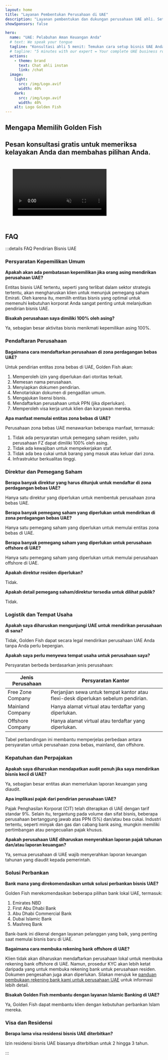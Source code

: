 ```yaml
---
layout: home
title: "Layanan Pembentukan Perusahaan di UAE"
description: "Layanan pembentukan dan dukungan perusahaan UAE ahli. Setup perusahaan, perbankan, pajak, solusi hukum dan visa. Bayar hanya setelah persetujuan."
showSponsors: false

hero:
  name: "UAE: Pelabuhan Aman Keuangan Anda"
  # text: We speak your tongue
  tagline: "Konsultasi ahli 5 menit: Temukan cara setup bisnis UAE Anda <span class='hl'>tanpa risiko</span>"
  # tagline: "5 minutes with our expert = Your complete UAE business roadmap"
  actions:
    - theme: brand
      text: Chat ahli instan
      link: /chat
  image:
    light:
      src: /img/Logo.avif
      width: 40%
    dark:
      src: /img/Logo.avif
      width: 40%
    alt: Logo Golden Fish
---
```


<FeatureBlock :card="{
  title: 'Panduan Setup Perusahaan',
  details: 'Panduan lengkap untuk setup perusahaan di **Free Zone, offshore, Mainland, cabang**. \n\n* 100% Kepemilikan Asing tersedia di Free Zone dan Mainland\n* Tarif Pajak Rendah - hanya 9% pajak perusahaan\n* Tidak Ada Kontrol Mata Uang - repatriasi modal mudah\n\n[Pelajari lebih lanjut](/uae-business/offer/company-registration/)',
  link: '/uae-business/offer/company-registration/',
  src: {
    light: '/img/iStock-2051326997.avif',
    dark: '/img/iStock-1448478309.jpg',
    width: '100%'
  },
  inversion: false
}" />

<FeatureBlock :card="{
  title: 'Solusi Perbankan',
  details: 'Mudah membuka rekening bank bisnis atau pribadi dengan bank-bank terpercaya UAE. \n\n* Layanan PRO end-to-end untuk persetujuan pemerintah\n* Setup paket perbankan lengkap\n* **Tingkat keberhasilan 96%**\n\n[Pelajari lebih lanjut](/uae-business/offer/banking/)',
  link: '/uae-business/offer/banking/',
  src: {
    light: '/img/iStock-2153786564.avif',
    dark: '/img/iStock-2166793628.avif',
    width: '100%'
  },
  inversion: true
}" />

<FeatureBlock :card="{
  title: 'Golden Visa & Residensi',
  details: 'Dapatkan **Golden Visa** UAE untuk residensi jangka panjang dengan proses aplikasi yang mulus. \n\n* **Tidak perlu masuk UAE setiap 6 bulan**\n* Berlaku 10 tahun dengan opsi perpanjangan dengan mempertahankan kondisi yang memenuhi syarat\n* Tingkat keberhasilan 92%\n\n[Pelajari lebih lanjut](/uae-business/offer/golden-visa/)',
  link: '/uae-business/offer/golden-visa/',
  src: {
    light: '/img/iStock-1312241253.avif',
    dark: '/img/ILONMASKID.webp',
    width: '100%'
  },
  inversion: false
}" />

<FeatureCards :features="[
  {
    title: 'Layanan Kepatuhan',
    details: 'Para ahli kami memandu Anda melalui persyaratan regulasi UAE yang kompleks, termasuk laporan ESR dan pengajuan UBO.',
    items: [],
    linkText: 'Pelajari lebih lanjut',
    link: '/uae-business/company-registration/Protect-Your-Business',
    icon: {
      light: '/img/iStock-1299393716.avif',
      dark: '/img/iStock-2149731304.avif',
      alt: 'Layanan Kepatuhan'
    }
  },
  {
    title: 'Pajak Perusahaan & VAT',
    details: 'Saran ahli memastikan kepatuhan terhadap kewajiban Pajak Perusahaan dan VAT dengan Federal Tax Authority (FTA).',
    items: [],
    linkText: 'Pelajari lebih lanjut',
    link: '/uae-business/company-registration/accounting-legal',
    icon: {
      light: '/img/iStock-1018285934.avif',
      dark: '/img/iStock-584576538.avif',
      alt: 'Layanan Pajak'
    }
  },
  {
    title: 'Layanan Hukum',
    details: 'Tim hukum memberikan saran tentang hukum UAE mengenai M&A, restrukturisasi perusahaan, pembiayaan, dan penyelesaian sengketa.',
    items: [],
    linkText: 'Pelajari lebih lanjut',
    link: '/uae-business/company-registration/Protect-Your-Business',
    icon: {
      light: '/img/iStock-650045508.avif',
      dark: '/img/iStock-1498627598.avif',
      alt: 'Layanan Hukum'
    }
  },
  {
    title: 'Akuntansi & Payroll',
    details: 'Akuntan kami mengelola keuangan, menyediakan pembukuan, rekonsiliasi, payroll, dan dukungan audit, menghemat biaya perekrutan.',
    items: [],
    linkText: 'Pelajari lebih lanjut',
    link: '/resources/contacts',
    icon: {
      light: '/img/iStock-1022793868.avif',
      dark: '/img/iStock-1320130292.jpg',
      alt: 'Layanan Akuntansi'
    }
  },
]" />

## Mengapa Memilih Golden Fish

<BenefitsList :features="[
  {
    icon: '🏢',
    title: 'Keahlian Lokal UAE',
    text: 'Spesialis berpengalaman di Dubai memberikan panduan ahli melalui setiap langkah proses.'
  },
  {
    icon: '📊',
    title: 'Tingkat Keberhasilan Terbukti',
    text: 'Tingkat persetujuan lebih dari 90% dengan ratusan visa, rekening bank, dan registrasi perusahaan yang dikeluarkan melalui pemrosesan premium kami.'
  },
  {
    icon: '💸',
    title: '**Biaya Berbasis Keberhasilan**',
    text: '[Bayar hanya setelah persetujuan](/uae-business/benefits/success-based-fees). Transparansi penuh tanpa biaya tersembunyi.'
  },
]" />

## Pesan konsultasi gratis untuk memeriksa kelayakan Anda dan membahas pilihan Anda.

<video autoplay muted playsinline style="padding: 24px">
  <source src="/img/iStock-2185906461.mp4" type="video/mp4">
</video>

<ContactForm buttonText="Bicara dengan ahli" />

## FAQ

:::details FAQ Pendirian Bisnis UAE

### Persyaratan Kepemilikan Umum

**Apakah akan ada pembatasan kepemilikan jika orang asing mendirikan perusahaan UAE?**

Entitas bisnis UAE tertentu, seperti yang terlibat dalam sektor strategis tertentu, akan mengharuskan klien untuk menunjuk pemegang saham Emirati. Oleh karena itu, memilih entitas bisnis yang optimal untuk memenuhi kebutuhan korporat Anda sangat penting untuk melanjutkan pendirian bisnis UAE.

**Bisakah perusahaan saya dimiliki 100% oleh asing?**

Ya, sebagian besar aktivitas bisnis menikmati kepemilikan asing 100%.

### Pendaftaran Perusahaan

**Bagaimana cara mendaftarkan perusahaan di zona perdagangan bebas UAE?**

Untuk pendirian entitas zona bebas di UAE, Golden Fish akan:

1. Memperoleh izin yang diperlukan dari otoritas terkait.
2. Memesan nama perusahaan.
3. Menyiapkan dokumen pendirian.
4. Menotariskan dokumen di pengadilan umum.
5. Mengajukan lisensi bisnis.
6. Mendaftarkan perusahaan untuk PPN (jika diperlukan).
7. Memperoleh visa kerja untuk klien dan karyawan mereka.

**Apa manfaat memulai entitas zona bebas di UAE?**

Perusahaan zona bebas UAE menawarkan beberapa manfaat, termasuk:

1. Tidak ada persyaratan untuk pemegang saham residen, yaitu perusahaan FZ dapat dimiliki 100% oleh asing.
2. Tidak ada kewajiban untuk mempekerjakan staf.
3. Tidak ada bea cukai untuk barang yang masuk atau keluar dari zona.
4. Infrastruktur berkualitas tinggi.

### Direktur dan Pemegang Saham

**Berapa banyak direktur yang harus ditunjuk untuk mendaftar di zona perdagangan bebas UAE?**

Hanya satu direktur yang diperlukan untuk membentuk perusahaan zona bebas UAE.

**Berapa banyak pemegang saham yang diperlukan untuk mendirikan di zona perdagangan bebas UAE?**

Hanya satu pemegang saham yang diperlukan untuk memulai entitas zona bebas di UAE.

**Berapa banyak pemegang saham yang diperlukan untuk perusahaan offshore di UAE?**

Hanya satu pemegang saham yang diperlukan untuk memulai perusahaan offshore di UAE.

**Apakah direktur residen diperlukan?**

Tidak.

**Apakah detail pemegang saham/direktur tersedia untuk dilihat publik?**

Tidak.

### Logistik dan Tempat Usaha

**Apakah saya diharuskan mengunjungi UAE untuk mendirikan perusahaan di sana?**

Tidak, Golden Fish dapat secara legal mendirikan perusahaan UAE Anda tanpa Anda perlu bepergian.

**Apakah saya perlu menyewa tempat usaha untuk perusahaan saya?**

Persyaratan berbeda berdasarkan jenis perusahaan:

| Jenis Perusahaan  | Persyaratan Kantor                                                                |
| ----------------- | --------------------------------------------------------------------------------- |
| Free Zone Company | Perjanjian sewa untuk tempat kantor atau flexi-desk diperlukan sebelum pendirian. |
| Mainland Company  | Hanya alamat virtual atau terdaftar yang diperlukan.                              |
| Offshore Company  | Hanya alamat virtual atau terdaftar yang diperlukan.                              |

Tabel perbandingan ini membantu memperjelas perbedaan antara persyaratan untuk perusahaan zona bebas, mainland, dan offshore.

### Kepatuhan dan Perpajakan

**Apakah saya diharuskan mendapatkan audit penuh jika saya mendirikan bisnis kecil di UAE?**

Ya, sebagian besar entitas akan memerlukan laporan keuangan yang diaudit.

**Apa implikasi pajak dari pendirian perusahaan UAE?**

Pajak Penghasilan Korporat (CIT) telah diterapkan di UAE dengan tarif standar 9%. Selain itu, tergantung pada volume dan sifat bisnis, beberapa perusahaan bertanggung jawab atas PPN (5%) dan/atau bea cukai. Industri tertentu, seperti minyak dan gas dan cabang bank asing, mungkin memiliki pertimbangan atau pengecualian pajak khusus.

**Apakah perusahaan UAE diharuskan menyerahkan laporan pajak tahunan dan/atau laporan keuangan?**

Ya, semua perusahaan di UAE wajib menyerahkan laporan keuangan tahunan yang diaudit kepada pemerintah.

### Solusi Perbankan

**Bank mana yang direkomendasikan untuk solusi perbankan bisnis UAE?**

Golden Fish merekomendasikan beberapa pilihan bank lokal UAE, termasuk:

1. Emirates NBD
2. First Abu Dhabi Bank
3. Abu Dhabi Commercial Bank
4. Dubai Islamic Bank
5. Mashreq Bank

Bank-bank ini dikenal dengan layanan pelanggan yang baik, yang penting saat memulai bisnis baru di UAE.

**Bagaimana cara membuka rekening bank offshore di UAE?**

Klien tidak akan diharuskan mendaftarkan perusahaan lokal untuk membuka rekening bank offshore di UAE. Namun, prosedur KYC akan lebih ketat daripada yang untuk membuka rekening bank untuk perusahaan residen. Dokumen pengesahan juga akan diperlukan. Silakan merujuk ke [panduan pembukaan rekening bank kami untuk perusahaan UAE](./uae-business/company-registration/banking) untuk informasi lebih detail.

**Bisakah Golden Fish membantu dengan layanan Islamic Banking di UAE?**

Ya, Golden Fish dapat membantu klien dengan kebutuhan perbankan Islam mereka.

### Visa dan Residensi

**Berapa lama visa residensi bisnis UAE diterbitkan?**

Izin residensi bisnis UAE biasanya diterbitkan untuk 2 hingga 3 tahun.

:::
